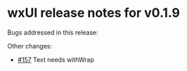 # wxUI release notes for v0.1.9

Bugs addressed in this release:

Other changes:

* [#157](../../issues/157) Text needs withWrap

